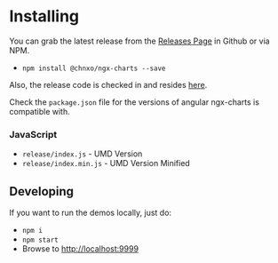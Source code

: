 # Installing

You can grab the latest release from the [Releases Page](https://github.com/swimlane/ngx-charts/releases) in Github or via NPM.

* `npm install @chnxo/ngx-charts --save`

Also, the release code is checked in and resides [here](https://github.com/swimlane/ngx-charts/tree/master/release).

Check the `package.json` file for the versions of angular ngx-charts is compatible with.

### JavaScript

* `release/index.js` - UMD Version
* `release/index.min.js` - UMD Version Minified

## Developing

If you want to run the demos locally, just do:

* `npm i`
* `npm start`
* Browse to [http://localhost:9999](http://localhost:9999)


